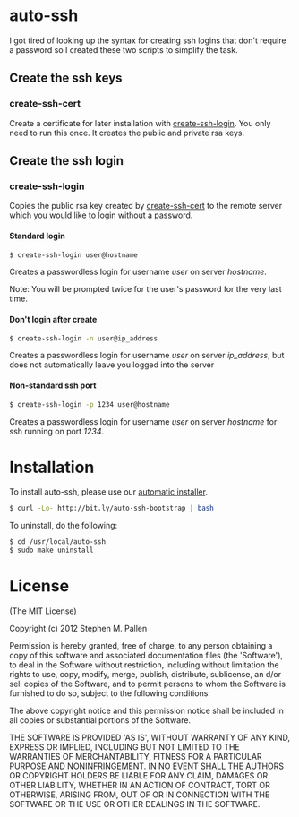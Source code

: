 
# auto-ssh

I got tired of looking up the syntax for creating ssh logins that don't
require a password so I created these two scripts to simplify the task.

## Create the ssh keys

### <a id="cert" />create-ssh-cert

Create a certificate for later installation with
[create-ssh-login](#login). You
only need to run this once. It creates the public and private rsa keys.

## Create the ssh login

### <a id="login" />create-ssh-login

Copies the public rsa key created by [create-ssh-cert](#cert) to the remote
server which you would like to login without a password.

#### Standard login

```bash
$ create-ssh-login user@hostname
```

Creates a passwordless login for username *user* on server *hostname*.

Note: You will be prompted twice for the user's password for the very
last time.

#### Don't login after create 

```bash
$ create-ssh-login -n user@ip_address
```

Creates a passwordless login for username *user* on server *ip_address*,
but does not automatically leave you logged into the server

#### Non-standard ssh port

```bash
$ create-ssh-login -p 1234 user@hostname
```

Creates a passwordless login for username *user* on server *hostname*
for ssh running on port *1234*.

# Installation

To install auto-ssh, please use our [automatic
installer](https://github.com/smpallen99/auto-ssh/blob/master/bootstrap.sh).

```bash
$ curl -Lo- http://bit.ly/auto-ssh-bootstrap | bash
```

To uninstall, do the following:

```bash
$ cd /usr/local/auto-ssh
$ sudo make uninstall
```
# License

(The MIT License)

Copyright (c) 2012 Stephen M. Pallen 

Permission is hereby granted, free of charge, to any person obtaining
a copy of this software and associated documentation files (the
'Software'), to deal in the Software without restriction, including
without limitation the rights to use, copy, modify, merge, publish,
distribute, sublicense, an d/or sell copies of the Software, and to
permit persons to whom the Software is furnished to do so, subject to
the following conditions:

The above copyright notice and this permission notice shall be
included in all copies or substantial portions of the Software.

THE SOFTWARE IS PROVIDED 'AS IS', WITHOUT WARRANTY OF ANY KIND,
EXPRESS OR IMPLIED, INCLUDING BUT NOT LIMITED TO THE WARRANTIES OF
MERCHANTABILITY, FITNESS FOR A PARTICULAR PURPOSE AND NONINFRINGEMENT.
IN NO EVENT SHALL THE AUTHORS OR COPYRIGHT HOLDERS BE LIABLE FOR ANY
CLAIM, DAMAGES OR OTHER LIABILITY, WHETHER IN AN ACTION OF CONTRACT,
TORT OR OTHERWISE, ARISING FROM, OUT OF OR IN CONNECTION WITH THE
SOFTWARE OR THE USE OR OTHER DEALINGS IN THE SOFTWARE.
